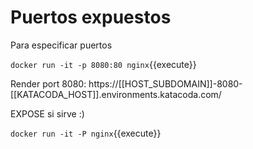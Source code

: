 # Puertos expuestos

Para especificar puertos


`docker run -it -p 8080:80 nginx`{{execute}}


Render port 8080: https://[[HOST_SUBDOMAIN]]-8080-[[KATACODA_HOST]].environments.katacoda.com/


EXPOSE si sirve :)

`docker run -it -P nginx`{{execute}}